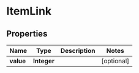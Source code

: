 # ItemLink

## Properties
Name | Type | Description | Notes
------------ | ------------- | ------------- | -------------
**value** | **Integer** |  |  [optional]
